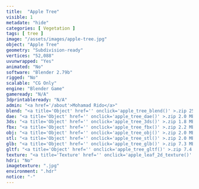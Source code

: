 ```yaml
---
title:  "Apple Tree"
visible: 1
metadate: "hide"
categories: [ Vegetation ]
tags: [ tree ]
image: "/assets/images/apple-tree.jpg"
object: "Apple Tree"
geometry: "Subdivision-ready"
vertices: "52,088"
uvunwrapped: "Yes"
animated: "No"
software: "Blender 2.79b"
rigged: "No"
scalable: "CG Only"
engine: "Blender Game"
gameready: "N/A"
3dprintableready: "N/A"
admin: "<a href='/about'>Mohamad Rido</a>"
blend: "<a title='Object' href='' onclick='apple_tree_blend()' >.zip 25.7 MB</a>"
dae: "<a title='Object' href='' onclick='apple_tree_dae()' >.zip 2.0 MB</a>"
3ds: "<a title='Object' href='' onclick='apple_tree_3ds()' >.zip 1.8 MB</a>"
fbx: "<a title='Object' href='' onclick='apple_tree_fbx()' >.zip 2.2 MB</a>"
obj: "<a title='Object' href='' onclick='apple_tree_obj()' >.zip 2.0 MB</a>"
stl: "<a title='Object' href='' onclick='apple_tree_stl()' >.zip 2.0 MB</a>"
glb: "<a title='Object' href='' onclick='apple_tree_glb()' >.zip 7.3 MB</a>"
gltf: "<a title='Object' href='' onclick='apple_tree_gltf()' >.zip 7.4 MB</a>"
texture: "<a title='Texture' href='' onclick='apple_leaf_2d_texture()' >appleleaf2d</a>"
hdri: "No"
imagetexture: ".jpg"
environment: ".hdr"
notice: "-"
---
```

